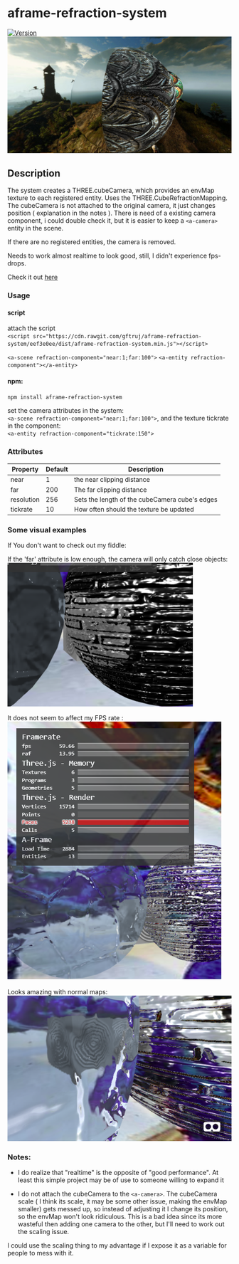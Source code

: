 # aframe-refraction-system
[![Version](https://img.shields.io/npm/v/aframe-refraction-system.svg?style=flat-square)](https://www.npmjs.com/package/aframe-refraction-system)
![low far distance](pics/screan.png)<br />
## Description

The system creates a THREE.cubeCamera, which provides an envMap texture to each registered entity. Uses the THREE.CubeRefractionMapping. The cubeCamera is not attached to the original camera, it just changes position ( explanation in the notes ).
There is need of a existing camera component, i could double check it, but it is easier to keep a `<a-camera>` entity in the scene.

If there are no registered entities, the camera is removed.

Needs to work almost realtime to look good, still, I didn't experience fps-drops.

Check it out [here](https://cdn.rawgit.com/gftruj/aframe-refraction-system/eef3e0ee/example/index.html) <br/>
### Usage
#### script
attach the script <br />
`<script src="https://cdn.rawgit.com/gftruj/aframe-refraction-system/eef3e0ee/dist/aframe-refraction-system.min.js"></script>`


`<a-scene refraction-component="near:1;far:100">`
`<a-entity refraction-component"></a-entity>`
#### npm:
`npm install aframe-refraction-system`

set the camera attributes in the system: <br />
`<a-scene refraction-component="near:1;far:100">`, 
and the texture tickrate in the component:<br />
 `<a-entity refraction-component="tickrate:150">`

### Attributes

| Property             | Default      | Description                                         |
|----------------------|--------------|-----------------------------------------------------|
| near         		   |      1       | the near clipping distance                          |
| far                  |      200     | The far clipping distance                           |
| resolution           |      256     | Sets the length of the cubeCamera cube's edges      |
| tickrate  		   |      10      | How often should the texture be updated             |

### Some visual examples
If You don't want to check out my fiddle:<br />

If the 'far' attribute is low enough, the camera will only catch close objects:<br />
![low far distance](https://github.com/gftruj/aframe-refraction-system/blob/master/pics/Screenshot%20(282).png)<br />


It does not seem to affect my FPS rate :<br />
![59 FPS](https://github.com/gftruj/aframe-refraction-system/blob/master/pics/Screenshot%20(283).png)<br />


Looks amazing with normal maps:<br />
![basic](https://github.com/gftruj/aframe-refraction-system/blob/master/pics/Screenshot%20(286).png)<br />
### Notes:
 - I do realize that "realtime" is the opposite of "good performance". At least this simple project may be of use to someone willing to expand it

 - I do not attach the cubeCamera to the `<a-camera>`. The cubeCamera scale ( I think its scale, it may be some other issue, making the envMap smaller) gets messed up, so instead of adjusting it I change its position, so the envMap won't look ridiculous. This is a bad idea since its more wasteful then adding one camera to the other, but I'll need to work out the scaling issue.

 I could use the scaling thing to my advantage if I expose it as a variable for people to mess with it.
